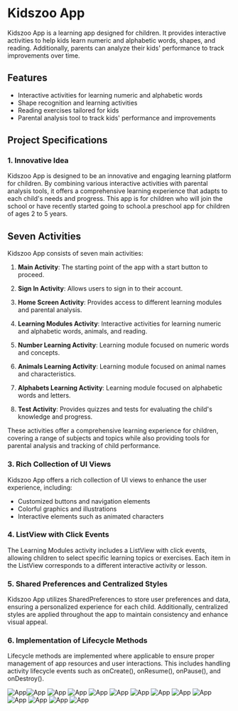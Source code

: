 
# Kidszoo App

Kidszoo App is a learning app designed for children. It provides interactive activities to help kids learn numeric and alphabetic words, shapes, and reading. Additionally, parents can analyze their kids' performance to track improvements over time.

## Features

- Interactive activities for learning numeric and alphabetic words
- Shape recognition and learning activities
- Reading exercises tailored for kids
- Parental analysis tool to track kids' performance and improvements

## Project Specifications

### 1. Innovative Idea
Kidszoo App is designed to be an innovative and engaging learning platform for children. By combining various interactive activities with parental analysis tools, it offers a comprehensive learning experience that adapts to each child's needs and progress.
This app is for children who will join the school or have recently started going to school.a preschool app for children of ages 2 to 5 years.

## Seven Activities
Kidszoo App consists of seven main activities:

1. **Main Activity**: The starting point of the app with a start button to proceed.

2. **Sign In Activity**: Allows users to sign in to their account.

3. **Home Screen Activity**: Provides access to different learning modules and parental analysis.

4. **Learning Modules Activity**: Interactive activities for learning numeric and alphabetic words, animals, and reading.

5. **Number Learning Activity**: Learning module focused on numeric words and concepts.

6. **Animals Learning Activity**: Learning module focused on animal names and characteristics.

7. **Alphabets Learning Activity**: Learning module focused on alphabetic words and letters.

8. **Test Activity**: Provides quizzes and tests for evaluating the child's knowledge and progress.

These activities offer a comprehensive learning experience for children, covering a range of subjects and topics while also providing tools for parental analysis and tracking of child performance.

### 3. Rich Collection of UI Views
Kidszoo App offers a rich collection of UI views to enhance the user experience, including:
- Customized buttons and navigation elements
- Colorful graphics and illustrations
- Interactive elements such as animated characters 

### 4. ListView with Click Events
The Learning Modules activity includes a ListView with click events, allowing children to select specific learning topics or exercises. Each item in the ListView corresponds to a different interactive activity or lesson.

### 5. Shared Preferences and Centralized Styles
Kidszoo App utilizes SharedPreferences to store user preferences and data, ensuring a personalized experience for each child. Additionally, centralized styles are applied throughout the app to maintain consistency and enhance visual appeal.

### 6. Implementation of Lifecycle Methods
Lifecycle methods are implemented where applicable to ensure proper management of app resources and user interactions. This includes handling activity lifecycle events such as onCreate(), onResume(), onPause(), and onDestroy().

![App](read/h.png)![App](read/s.png)
![App](read/m.png)
![App](read/an.png)
![App](read/c.png)
![App](read/ch.png)
![App](read/n.png)
![App](read/n1.png)
![App](read/n2.png)
![App](read/n3.png)
![App](read/t.png)
![App](read/t1.png)
![App](read/t2.png)
![App](read/t3.png)



